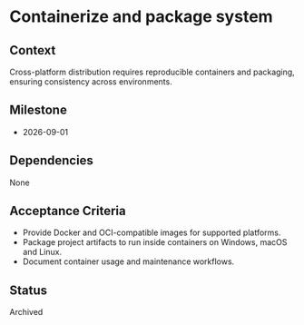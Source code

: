 # Containerize and package system

## Context
Cross-platform distribution requires reproducible containers and packaging,
ensuring consistency across environments.

## Milestone
- 2026-09-01

## Dependencies
None

## Acceptance Criteria
- Provide Docker and OCI-compatible images for supported platforms.
- Package project artifacts to run inside containers on Windows, macOS and Linux.
- Document container usage and maintenance workflows.

## Status
Archived
